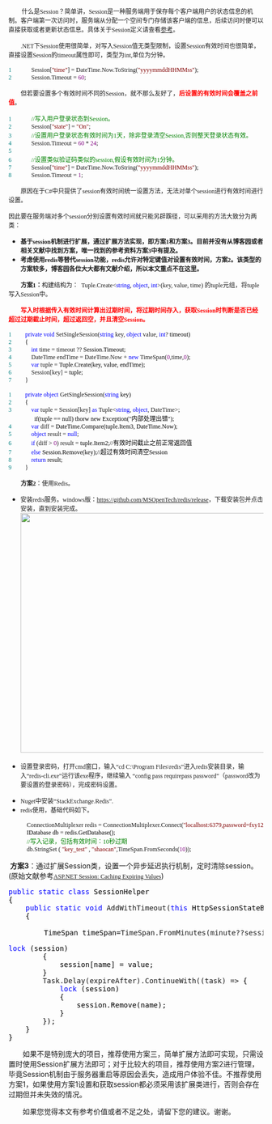 <p align="left">　<span style="font-family: 'Microsoft YaHei'; font-size: 12px;">　什么是Session？简单讲，Session是一种服务端用于保存每个客户端用户的状态信息的机制。客户端第一次访问时，服务端从分配一个空间专门存储该客户端的信息，后续访问时便可以直接获取或者更新状态信息。具体关于Session定义请查看<a href="https://www.cnblogs.com/supersnowyao/archive/2018/03/11/8544747.html">参考</a>。</span></p>
<p><span style="font-family: 'Microsoft YaHei'; font-size: 12px;">　　.NET下Session使用很简单，对写入Session值无类型限制，设置Session有效时间也很简单，直接设置Session的timeout属性即可，类型为int,单位为分钟。</span></p>
<div class="cnblogs_code">
<pre><span style="font-family: 'Microsoft YaHei'; font-size: 12px;"><span style="color: #008080;">1</span>             Session[<span style="color: #800000;">"</span><span style="color: #800000;">time</span><span style="color: #800000;">"</span>] = DateTime.Now.ToString(<span style="color: #800000;">"</span><span style="color: #800000;">yyyymmddHHMMss</span><span style="color: #800000;">"</span><span style="color: #000000;">);
</span><span style="color: #008080;">2</span>             Session.Timeout = <span style="color: #800080;">60</span>;</span></pre>
</div>
<p><span style="font-family: 'Microsoft YaHei'; font-size: 12px;">　　但若要设置多个有效时间不同的Session，就不那么友好了，<strong><span style="color: #ff0000;">后设置的有效时间会覆盖之前值</span></strong>。</span></p>
<div class="cnblogs_code">
<pre><span style="font-family: 'Microsoft YaHei'; font-size: 12px;"><span style="color: #008080;">1</span>             <span style="color: #008000;">//</span><span style="color: #008000;">写入用户登录状态到Session。</span>
<span style="color: #008080;">2</span>             Session[<span style="color: #800000;">"</span><span style="color: #800000;">state</span><span style="color: #800000;">"</span>] = <span style="color: #800000;">"</span><span style="color: #800000;">On</span><span style="color: #800000;">"</span><span style="color: #000000;">;
</span><span style="color: #008080;">3</span>             <span style="color: #008000;">//</span><span style="color: #008000;">设置用户登录状态有效时间为1天，除非登录清空Session,否则整天登录状态有效。</span>
<span style="color: #008080;">4</span>             Session.Timeout = <span style="color: #800080;">60</span> * <span style="color: #800080;">24</span><span style="color: #000000;">;
</span><span style="color: #008080;">5</span> 
<span style="color: #008080;">6</span>             <span style="color: #008000;">//</span><span style="color: #008000;">设置类似验证码类似的session,假设有效时间为1分钟。</span>
<span style="color: #008080;">7</span>             Session[<span style="color: #800000;">"</span><span style="color: #800000;">time</span><span style="color: #800000;">"</span>] = DateTime.Now.ToString(<span style="color: #800000;">"</span><span style="color: #800000;">yyyymmddHHMMss</span><span style="color: #800000;">"</span><span style="color: #000000;">);
</span><span style="color: #008080;">8</span>             Session.Timeout = <span style="color: #800080;">1</span>;</span></pre>
</div>
<p><span style="font-family: 'Microsoft YaHei'; font-size: 12px;">　　原因在于C#中只提供了session有效时间统一设置方法，无法对单个session进行有效时间进行设置。</span></p>
<p><span style="font-family: 'Microsoft YaHei'; font-size: 12px;">因此要在服务端对多个session分别设置有效时间就只能另辟蹊径，可以采用的方法大致分为两类：</span></p>
<ul>
<li><span style="font-family: 'Microsoft YaHei'; font-size: 12px;"><strong>基于session机制进行扩展，通过扩展方法实现，即方案1和方案3。目前并没有从博客园或者相关文献中找到方案，唯一找到的参考资料方案3中有提及。</strong></span></li>
<li><span style="font-family: 'Microsoft YaHei'; font-size: 12px;"><strong>考虑使用redis等替代session功能，redis允许对特定键值对设置有效时间，方案2。该类型的方案较多，博客园各位大大都有文献介绍，所以本文重点不在这里。</strong></span></li>
</ul>
<p><span style="font-family: 'Microsoft YaHei'; font-size: 12px;">　<strong>　方案1：</strong>构建结构为：&nbsp;<span class="cnblogs_code">&nbsp;Tuple.Create&lt;<span style="color: #0000ff;">string</span>, <span style="color: #0000ff;">object</span>, <span style="color: #0000ff;">int</span>&gt;(key, value, time)</span>&nbsp;的tuple元组，将tuple写入Session中。</span></p>
<p><span style="font-family: 'Microsoft YaHei'; font-size: 12px;"><strong style="color: #ff0000;">　　写入时根据传入有效时间计算出过期时间，将过期时间存入，获取Session时判断是否已经超过过期截止时间，超过返回空，并且清空Session。</strong></span></p>
<div class="cnblogs_code">
<pre><span style="font-family: 'Microsoft YaHei'; font-size: 12px;"><span style="color: #008080;">1</span>         <span style="color: #0000ff;">private</span> <span style="color: #0000ff;">void</span> SetSingleSession(<span style="color: #0000ff;">string</span> key, <span style="color: #0000ff;">object</span> value, <span style="color: #0000ff;">int</span>?<span style="color: #000000;"> timeout)
</span><span style="color: #008080;">2</span> <span style="color: #000000;">        {
</span><span style="color: #008080;">3</span>             <span style="color: #0000ff;">int</span> time = timeout ??<span style="color: #000000;"> Session.Timeout;
</span><span style="color: #008080;">4</span>             DateTime endTime = DateTime.Now + <span style="color: #0000ff;">new</span> TimeSpan(<span style="color: #800080;">0</span>,time,<span style="color: #800080;">0</span><span style="color: #000000;">);
</span><span style="color: #008080;">5</span>             <span style="color: #0000ff;">var</span> tuple =<span style="color: #000000;"> Tuple.Create(key, value, endTime);
</span><span style="color: #008080;">6</span>             Session[key] =<span style="color: #000000;"> tuple;
</span><span style="color: #008080;">7</span>         }</span></pre>
</div>
<div class="cnblogs_code">
<pre><span style="font-family: 'Microsoft YaHei'; font-size: 12px;"><span style="color: #008080;">1</span>         <span style="color: #0000ff;">private</span> <span style="color: #0000ff;">object</span> GetSingleSession(<span style="color: #0000ff;">string</span><span style="color: #000000;"> key)
</span><span style="color: #008080;">2</span> <span style="color: #000000;">        {
</span><span style="color: #008080;">3</span>             <span style="color: #0000ff;">var</span> tuple = Session[key] <span style="color: #0000ff;">as</span> Tuple&lt;<span style="color: #0000ff;">string</span>, <span style="color: #0000ff;">object</span>, DateTime&gt;<span style="color: #000000;">;<br />　　　　 if(tuple == null) thorw new Exception("内部处理出错");
</span><span style="color: #008080;">4</span>             <span style="color: #0000ff;">var</span> diff =<span style="color: #000000;"> DateTime.Compare(tuple.Item3, DateTime.Now);
</span><span style="color: #008080;">5</span>             <span style="color: #0000ff;">object</span> result = <span style="color: #0000ff;">null</span><span style="color: #000000;">;
</span><span style="color: #008080;">6</span>             <span style="color: #0000ff;">if</span> (diff &gt; <span style="color: #800080;">0</span>) result =<span style="color: #000000;"> tuple.Item2;//有效时间截止之前正常返回值
</span><span style="color: #008080;">7</span>             <span style="color: #0000ff;">else</span><span style="color: #000000;"> Session.Remove(key);//超过有效时间清空Session
</span><span style="color: #008080;">8</span>             <span style="color: #0000ff;">return</span><span style="color: #000000;"> result;
</span><span style="color: #008080;">9</span>         }</span></pre>
</div>
<p><span style="font-family: 'Microsoft YaHei'; font-size: 12px;">　　<strong>方案2</strong>：使用Redis。</span></p>
<ul>
<li><span style="font-family: 'Microsoft YaHei'; font-size: 12px;">安装redis服务。windows版：<a href="https://github.com/MSOpenTech/redis/releases" target="_blank">https://github.com/MSOpenTech/redis/release</a>，下载安装包并点击安装，直到安装完成。<a href="https://github.com/MSOpenTech/redis/releases" target="_blank"><img src="https://images2018.cnblogs.com/blog/1159701/201804/1159701-20180413171830681-1763121538.png" alt="" width="851" height="474" /></a></span></li>
<li>
<p><span style="font-family: 'Microsoft YaHei'; font-size: 12px;">设置登录密码，打开cmd窗口，输入&ldquo;cd C:\Program Files\redis&rdquo;进入redis安装目录，输入&ldquo;redis-cli.exe&rdquo;运行该exe程序，继续输入 &ldquo;config pass requirepass password&rdquo;（password改为要设置的登录密码），完成密码设置。</span></p>
</li>
<li><span style="font-family: 'Microsoft YaHei'; font-size: 12px;">Nuget中安装&ldquo;StackExchange.Redis&rdquo;.</span></li>
<li><span style="font-family: 'Microsoft YaHei'; font-size: 12px;">redis使用，基础代码如下。</span></li>
</ul>
<div class="cnblogs_code">
<pre><span style="font-family: 'Microsoft YaHei'; font-size: 12px;">            ConnectionMultiplexer redis = ConnectionMultiplexer.Connect(<span style="color: #800000;">"</span><span style="color: #800000;">localhost:6379,password=fxy123</span><span style="color: #800000;">"</span><span style="color: #000000;">);
            IDatabase db </span>=<span style="color: #000000;"> redis.GetDatabase();
            </span><span style="color: #008000;">//</span><span style="color: #008000;">写入记录，包括有效时间：10秒过期</span>
            db.StringSet ( <span style="color: #800000;">"</span><span style="color: #800000;">key_test</span><span style="color: #800000;">"</span> , <span style="color: #800000;">"</span><span style="color: #800000;">shaocan</span><span style="color: #800000;">"</span>,TimeSpan.FromSeconds(<span style="color: #800080;">10</span>));</span></pre>
</div>
<p><strong>&nbsp;方案3</strong>：通过扩展Session类，设置一个异步延迟执行机制，定时清除session。(原始文献参考<span style="font-family: 宋体; font-size: 12px;"><a href="https://www.jitbit.com/alexblog/196-aspnet-session-caching-expiring-values/" target="_blank">ASP.NET Session: Caching Expiring Values</a></span>)</p>
<div class="cnblogs_code">
<pre><span style="color: #0000ff;">public</span> <span style="color: #0000ff;">static</span> <span style="color: #0000ff;">class</span><span style="color: #000000;"> SessionHelper
{
    </span><span style="color: #0000ff;">public</span> <span style="color: #0000ff;">static</span> <span style="color: #0000ff;">void</span> AddWithTimeout(<span style="color: #0000ff;">this</span><span style="color: #000000;"> HttpSessionStateBase session,</span><span style="color: #0000ff;">string</span><span style="color: #000000;"> name,</span><span style="color: #0000ff;">object</span><span style="color: #000000;"> value,int? minute)
    {</span></pre>
<pre><span style="color: #000000;">　　　　　TimeSpan timeSpan=</span>TimeSpan.FromMinutes(minute??session.TimeOut);</pre>
<pre><span style="color: #0000ff;">lock</span><span style="color: #000000;"> (session)
        {
            session[name] </span>=<span style="color: #000000;"> value;
        }    </span>
        Task.Delay(expireAfter).ContinueWith((task) =&gt;<span style="color: #000000;"> {
            </span><span style="color: #0000ff;">lock</span><span style="color: #000000;"> (session)
            {
                session.Remove(name);
            }
        });
    }
}</span></pre>
</div>
<p>　　如果不是特别庞大的项目，推荐使用方案三，简单扩展方法即可实现，只需设置时使用Session扩展方法即可；对于比较大的项目，推荐使用方案2进行管理，毕竟Session机制由于服务器重启等原因会丢失，造成用户体验不佳。不推荐使用方案1，如果使用方案1设置和获取session都必须采用该扩展类进行，否则会存在过期但并未失效的情况。</p>
<p>　　如果您觉得本文有参考价值或者不足之处，请留下您的建议。谢谢。</p>